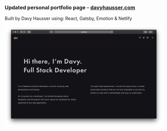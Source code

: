 ### Updated personal portfolio page - <a href="https://davyhausser.com">davyhausser.com</a>

Built by Davy Hausser using: React, Gatsby, Emotion & Netlify

![Image of Davy Hausser Landing Page](https://raw.githubusercontent.com/dhausser/davyhausser.com/master/src/images/portfolio.png)
